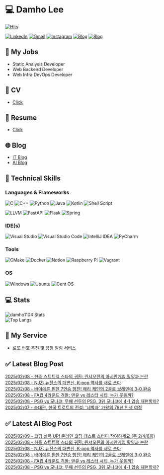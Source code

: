 
# 💻 Damho Lee

[![Hits](https://hits.seeyoufarm.com/api/count/incr/badge.svg?url=https%3A%2F%2Fgithub.com%2Fdamho1104&count_bg=%233D9CC8&title_bg=%23555555&icon=&icon_color=%23E7E7E7&title=hits&edge_flat=false)](https://hits.seeyoufarm.com)  

[![LinkedIn](https://img.shields.io/badge/Linkedin-%230077B5.svg?style=flat&logo=linkedin&logoColor=white)](https://www.linkedin.com/in/damho1104/)
[![Gmail](https://img.shields.io/badge/Gmail-D14836?style=flat&logo=gmail&logoColor=white)](mailto:damho1104@gmail.com)
[![Instagram](https://img.shields.io/badge/Instargram-%23E4405F.svg?style=flat&logo=Instagram&logoColor=white)](https://www.instagram.com/damho1104/)
[![Blog](https://img.shields.io/badge/Blog-%23000000.svg?style=flat&logo=Tistory&logoColor=white)](https://dmomo.co.kr/)
[![Blog](https://img.shields.io/badge/Blog-%23000000.svg?style=flat&logo=WordPress&logoColor=white)](https://blog.ai.dmomo.co.kr/)

## 📃 My Jobs
- Static Analysis Developer
- Web Backend Developer
- Web Infra DevOps Developer

## 📰 CV
- [Click](https://resume.dmomo.net/damho.lee/resume)  

## 📘 Resume
- [Click](https://damho1104.notion.site/8af3191b9815406d95708d9a0cea5a9e)  

## 🌐 Blog
- [IT Blog](https://dmomo.co.kr/)
- [AI Blog](https://blog.ai.dmomo.co.kr/)

## 💪 Technical Skills
### Languages & Frameworks
![C](https://img.shields.io/badge/c-%2300599C.svg?style=flat&logo=c&logoColor=white)
![C++](https://img.shields.io/badge/c++-%2300599C.svg?style=flat&logo=c%2B%2B&logoColor=white)
![Python](https://img.shields.io/badge/Python-3776AB.svg?&style=flat&logo=Python&logoColor=white)
![Java](https://img.shields.io/badge/java-%23ED8B00.svg?style=flat&logo=openjdk&logoColor=white)
![Kotlin](https://img.shields.io/badge/Kotlin-%237F52FF.svg?style=flat&logo=Kotlin&logoColor=white)
![Shell Script](https://img.shields.io/badge/Shell_script-%23121011.svg?style=flat&logo=gnu-bash&logoColor=white)  
  
![LLVM](https://img.shields.io/badge/LLVM/Clang-000B1D.svg?&style=flat&logo=LLVM&logoColor=white)
![FastAPI](https://img.shields.io/badge/FastAPI-005571?style=flat&logo=fastapi)
![Flask](https://img.shields.io/badge/Flask-%23000.svg?style=flat&logo=flask&logoColor=white)
![Spring](https://img.shields.io/badge/Springboot-%236DB33F.svg?style=flat&logo=spring&logoColor=white)
  
  
### IDE(s)
![Visual Studio](https://img.shields.io/badge/Visual%20Studio-5C2D91.svg?style=flat&logo=visual-studio&logoColor=white) 
![Visual Studio Code](https://img.shields.io/badge/Visual%20Studio%20Code-0078d7.svg?style=flat&logo=visual-studio-code&logoColor=white)
![IntelliJ IDEA](https://img.shields.io/badge/IntelliJIDEA-000000.svg?style=flat&logo=intellij-idea&logoColor=white) 
![PyCharm](https://img.shields.io/badge/PyCharm-143?style=flat&logo=pycharm&logoColor=black&color=black&labelColor=green) 


### Tools
![CMake](https://img.shields.io/badge/CMake-%23008FBA.svg?style=flat&logo=cmake&logoColor=white)
![Docker](https://img.shields.io/badge/docker-%230db7ed.svg?style=flat&logo=docker&logoColor=white)
![Notion](https://img.shields.io/badge/Notion-%23000000.svg?style=flat&logo=notion&logoColor=white)
![Raspberry Pi](https://img.shields.io/badge/-RaspberryPi-C51A4A?style=flat&logo=Raspberry-Pi)
![Vagrant](https://img.shields.io/badge/Vagrant-%231563FF.svg?style=flat&logo=vagrant&logoColor=white)


### OS
![Windows](https://img.shields.io/badge/Windows-0078D6?style=flat&logo=windows&logoColor=white)
![Ubuntu](https://img.shields.io/badge/Ubuntu-E95420?style=flat&logo=ubuntu&logoColor=white)
![Cent OS](https://img.shields.io/badge/Cent%20OS-002260?style=flat&logo=centos&logoColor=F0F0F0)


## :computer: Stats
![damho1104 Stats](https://github-readme-stats.vercel.app/api?username=damho1104&hide=issues&show_icons=true&theme=dark)  
![Top Langs](https://github-readme-stats.vercel.app/api/top-langs/?username=damho1104&layout=compact&theme=dark)


## 📣 My Service
- [로또 번호 추천 및 당첨 알림 서비스](https://lotto.dmomo.co.kr/)  


## ✅ Latest Blog Post

[2025/02/08 - 한중 쇼트트랙 스타의 귀환: 린샤오쥔의 아시안게임 활약과 논란](https://dmomo.co.kr/82) <br/>
[2025/02/08 - NJZ: 뉴진스의 대변신, K-pop 역사를 새로 쓰다](https://dmomo.co.kr/81) <br/>
[2025/02/08 - 바이에른 뮌헨 7연승 행진! 해리 케인의 2골로 브레멘에 3-0 완승](https://dmomo.co.kr/80) <br/>
[2025/02/08 - FA컵 4라운드 격돌: 맨유 vs 레스터 시티, 누가 웃을까?](https://dmomo.co.kr/79) <br/>
[2025/02/08 - PSG vs 모나코: 무패 선두의 PSG, 3위 모나코에 4-1 압승 재현할까?](https://dmomo.co.kr/78) <br/>
[2025/02/07 - 송대관, 한국 트로트의 전설: '네박자' 가왕의 78년 인생 여정](https://dmomo.co.kr/77) <br/>

## ✅ Latest AI Blog Post
[2025/02/09 - 코딩 실력 UP! 온라인 코딩 테스트 스터디 참여하세요 (주 2/4/6회)](https://blog.ai.dmomo.co.kr/ai/878) <br/>
[2025/02/08 - 한중 쇼트트랙 스타의 귀환: 린샤오쥔의 아시안게임 활약과 논란](https://blog.ai.dmomo.co.kr/trend/875) <br/>
[2025/02/08 - NJZ: 뉴진스의 대변신, K-pop 역사를 새로 쓰다](https://blog.ai.dmomo.co.kr/trend/872) <br/>
[2025/02/08 - 바이에른 뮌헨 7연승 행진! 해리 케인의 2골로 브레멘에 3-0 완승](https://blog.ai.dmomo.co.kr/trend/869) <br/>
[2025/02/08 - FA컵 4라운드 격돌: 맨유 vs 레스터 시티, 누가 웃을까?](https://blog.ai.dmomo.co.kr/trend/866) <br/>
[2025/02/08 - PSG vs 모나코: 무패 선두의 PSG, 3위 모나코에 4-1 압승 재현할까?](https://blog.ai.dmomo.co.kr/trend/863) <br/>
